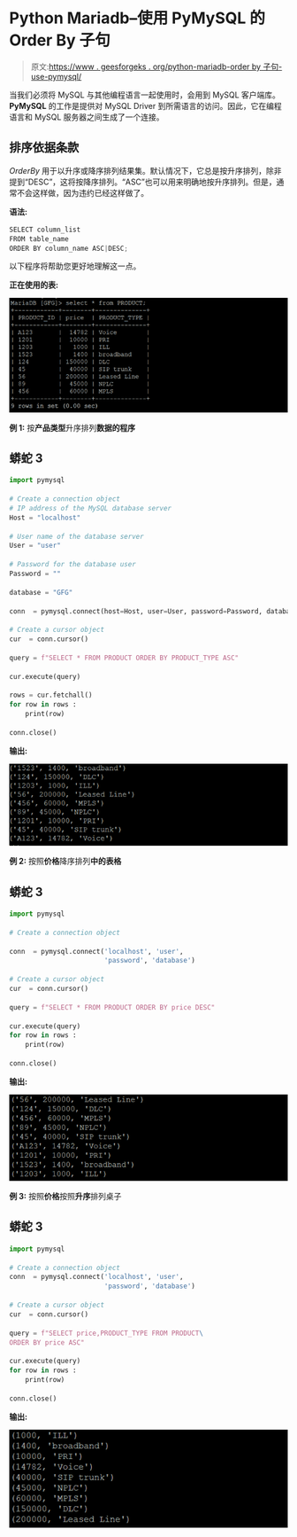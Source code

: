 # Python Mariadb–使用 PyMySQL 的 Order By 子句

> 原文:[https://www . geesforgeks . org/python-mariadb-order by 子句-use-pymysql/](https://www.geeksforgeeks.org/python-mariadb-order-by-clause-using-pymysql/)

当我们必须将 MySQL 与其他编程语言一起使用时，会用到 MySQL 客户端库。 **PyMySQL** 的工作是提供对 MySQL Driver 到所需语言的访问。因此，它在编程语言和 MySQL 服务器之间生成了一个连接。

## 排序依据条款

*OrderBy* 用于以升序或降序排列结果集。默认情况下，它总是按升序排列，除非提到“DESC”，这将按降序排列。“ASC”也可以用来明确地按升序排列。但是，通常不会这样做，因为违约已经这样做了。

**语法:**

```py
SELECT column_list
FROM table_name
ORDER BY column_name ASC|DESC;

```

以下程序将帮助您更好地理解这一点。

**正在使用的表:**

![](img/9974599b21dbe260f10c171a5c45573f.png)

**例 1:** 按**产品类型**升序排列**数据的程序**

## 蟒蛇 3

```py
import pymysql

# Create a connection object
# IP address of the MySQL database server
Host = "localhost"  

# User name of the database server
User = "user"       

# Password for the database user
Password = ""           

database = "GFG"

conn  = pymysql.connect(host=Host, user=User, password=Password, database)

# Create a cursor object
cur  = conn.cursor()

query = f"SELECT * FROM PRODUCT ORDER BY PRODUCT_TYPE ASC"

cur.execute(query)

rows = cur.fetchall()
for row in rows :
    print(row)

conn.close()
```

**输出:**

![](img/e3f966eb53a4d51bc18c162d817b9611.png)

**例 2:** 按照**价格**降序排列**中的表格**

## 蟒蛇 3

```py
import pymysql

# Create a connection object

conn  = pymysql.connect('localhost', 'user',
                        'password', 'database')

# Create a cursor object
cur  = conn.cursor()

query = f"SELECT * FROM PRODUCT ORDER BY price DESC"

cur.execute(query)
for row in rows :
    print(row)

conn.close()
```

**输出:**

![](img/eb004acc6ed622a9e19df1acc168f687.png)

**例 3:** 按照**价格**按照**升序**排列桌子

## 蟒蛇 3

```py
import pymysql

# Create a connection object
conn  = pymysql.connect('localhost', 'user', 
                        'password', 'database')

# Create a cursor object
cur  = conn.cursor()

query = f"SELECT price,PRODUCT_TYPE FROM PRODUCT\
ORDER BY price ASC"

cur.execute(query)
for row in rows :
    print(row)

conn.close()
```

**输出:**

![](img/521c79fa03316fe9a6860298da010444.png)